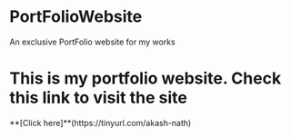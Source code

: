 # PortFolioWebsite
An exclusive PortFolio website for my works
<h1>This is my portfolio website. Check this link to visit the site </h1>
**[Click here]**(https://tinyurl.com/akash-nath)
